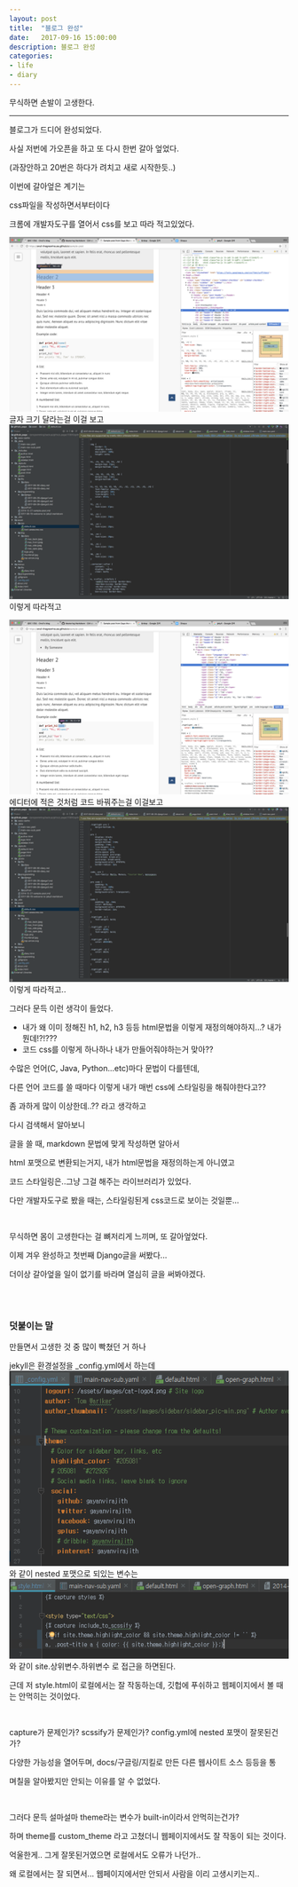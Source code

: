 ```yaml
---
layout: post
title:  "블로그 완성"
date:   2017-09-16 15:00:00
description: 블로그 완성
categories:
- life
- diary
---
```


무식하면 손발이 고생한다.

---

블로그가 드디어 완성되었다.

사실 저번에 가오픈을 하고 또 다시 한번 갈아 엎었다.

(과장안하고 20번은 하다가 려치고 새로 시작한듯..)

이번에 갈아엎은 계기는

css파일을 작성하면서부터이다

크롬에 개발자도구를 열어서 css를 보고 따라 적고있었다.

![stupid_coding1](/assets/images/diary/170916/stupid_coding1.png)
글자 크기 달라는걸 이걸 보고
![stupid_coding1](/assets/images/diary/170916/stupid_coding1-1.png)
이렇게 따라적고

![stupid_coding2](/assets/images/diary/170916/stupid_coding2.png)
에디터에 적은 것처럼 코드 바꿔주는걸 이걸보고
![stupid_coding2](/assets/images/diary/170916/stupid_coding2-2.png)
이렇게 따라적고..

그러다 문득 이런 생각이 들었다.

- 내가 왜 이미 정해진 h1, h2, h3 등등 html문법을 이렇게 재정의해야하지...? 내가 뭔데!?!???
- 코드 css를 이렇게 하나하나 내가 만들어줘야하는거 맞아??

수많은 언어(C, Java, Python...etc)마다 문법이 다를텐데,

다른 언어 코드를 쓸 때마다 이렇게 내가 매번 css에 스타일링을 해줘야한다고??

좀 과하게 많이 이상한데..?? 라고 생각하고

다시 검색해서 알아보니

글을 쓸 때, markdown 문법에 맞게 작성하면 알아서

html 포맷으로 변환되는거지, 내가 html문법을 재정의하는게 아니였고

코드 스타일링은..그냥 그걸 해주는 라이브러리가 있었다.

다만 개발자도구로 봤을 때는, 스타일링된게 css코드로 보이는 것일뿐...

<br>

무식하면 몸이 고생한다는 걸 뼈저리게 느끼며, 또 갈아엎었다.

이제 겨우 완성하고 첫번째 Django글을 써봤다...

더이상 갈아엎을 일이 없기를 바라며 열심히 글을 써봐야겠다.


<br><br>
### 덧붙이는 말
만들면서 고생한 것 중 많이 빡쳤던 거 하나

jekyll은 환경설정을 _config.yml에서 하는데
![config_theme](/assets/images/diary/170916/config_theme.png)
와 같이 nested 포맷으로 되있는 변수는
![style_theme](/assets/images/diary/170916/style_theme.png)
와 같이 site.상위변수.하위변수 로 접근을 하면된다.

근데 저 style.html이 로컬에서는 잘 작동하는데,
깃헙에 푸쉬하고 웹페이지에서 볼 때는 안먹히는 것이었다.

<br>

capture가 문제인가? scssify가 문제인가? config.yml에 nested 포맷이 잘못된건가?

다양한 가능성을 열어두며, docs/구글링/지킬로 만든 다른 웹사이트 소스 등등을 통

며칠을 알아봤지만 안되는 이유를 알 수 없었다.

<br>

그러다 문득 설마설마 theme라는 변수가 built-in이라서 안먹히는건가?

하며 theme를 custom_theme 라고 고쳤더니 웹페이지에서도 잘 작동이 되는 것이다.

억울한게.. 그게 잘못된거였으면 로컬에서도 오류가 나던가..

왜 로컬에서는 잘 되면서... 웹페이지에서만 안되서 사람을 이리 고생시키는지..


